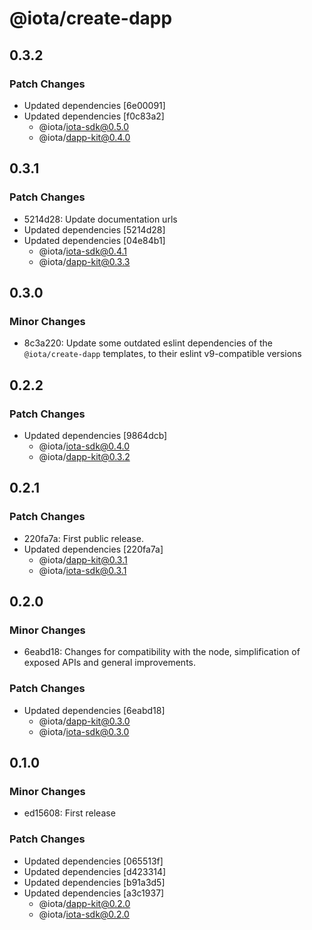 # @iota/create-dapp

## 0.3.2

### Patch Changes

-   Updated dependencies [6e00091]
-   Updated dependencies [f0c83a2]
    -   @iota/iota-sdk@0.5.0
    -   @iota/dapp-kit@0.4.0

## 0.3.1

### Patch Changes

-   5214d28: Update documentation urls
-   Updated dependencies [5214d28]
-   Updated dependencies [04e84b1]
    -   @iota/iota-sdk@0.4.1
    -   @iota/dapp-kit@0.3.3

## 0.3.0

### Minor Changes

-   8c3a220: Update some outdated eslint dependencies of the `@iota/create-dapp` templates, to their
    eslint v9-compatible versions

## 0.2.2

### Patch Changes

-   Updated dependencies [9864dcb]
    -   @iota/iota-sdk@0.4.0
    -   @iota/dapp-kit@0.3.2

## 0.2.1

### Patch Changes

-   220fa7a: First public release.
-   Updated dependencies [220fa7a]
    -   @iota/dapp-kit@0.3.1
    -   @iota/iota-sdk@0.3.1

## 0.2.0

### Minor Changes

-   6eabd18: Changes for compatibility with the node, simplification of exposed APIs and general
    improvements.

### Patch Changes

-   Updated dependencies [6eabd18]
    -   @iota/dapp-kit@0.3.0
    -   @iota/iota-sdk@0.3.0

## 0.1.0

### Minor Changes

-   ed15608: First release

### Patch Changes

-   Updated dependencies [065513f]
-   Updated dependencies [d423314]
-   Updated dependencies [b91a3d5]
-   Updated dependencies [a3c1937]
    -   @iota/dapp-kit@0.2.0
    -   @iota/iota-sdk@0.2.0
